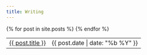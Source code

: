 ```yaml
---
title: Writing
---
```


<table>
  {% for post in site.posts %}
    <tr>
      <td><a class="post-link" href="{{ post.url | prepend: site.baseurl }}">{{ post.title }}</a></td>
      <td class="subtle">{{ post.date | date: "%b %Y" }}</td>
    </tr>
  {% endfor %}
</table>
